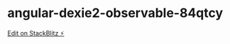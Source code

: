 # angular-dexie2-observable-84qtcy

[Edit on StackBlitz ⚡️](https://stackblitz.com/edit/angular-dexie2-observable-84qtcy)